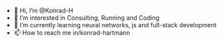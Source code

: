 - 👋 Hi, I’m @Konrad-H
- 👀 I’m interested in Consulting, Running and Coding
- 🌱 I’m currently learning neural networks, js and full-stack development
- 📫 How to reach me in/konrad-hartmann

<!---
Konrad-H/Konrad-H is a ✨ special ✨ repository because its `README.md` (this file) appears on your GitHub profile.
You can click the Preview link to take a look at your changes.
--->
